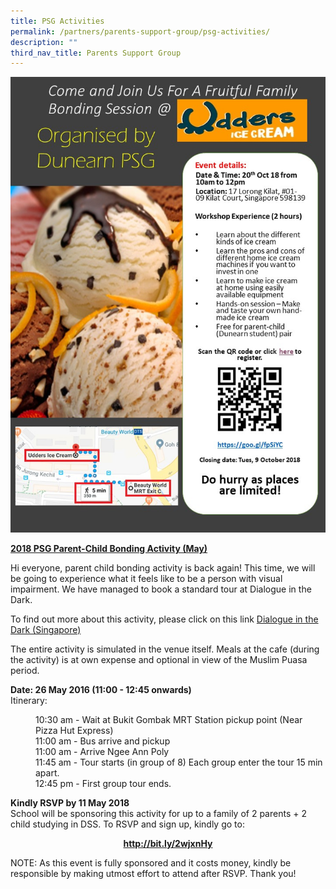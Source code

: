 ```yaml
---
title: PSG Activities
permalink: /partners/parents-support-group/psg-activities/
description: ""
third_nav_title: Parents Support Group
---
```

<a href="https://docs.google.com/forms/d/e/1FAIpQLSdYk-Eq7VJZSL2Suk8ZkiPC_3mr4eErC2cLdC004p-RChkR3A/viewform"><img src="/images/psg1.jpg"></a>
<p><u><strong>2018 PSG Parent-Child Bonding Activity (May)</strong></u></p>
<p>Hi everyone, parent child bonding activity is back again! This time, we will be going to experience what it feels like to be a person with visual impairment.&nbsp;We have managed to book a standard tour at Dialogue in the Dark.</p>
<p>To find out more about this activity, please click on this link <a href="https://www.np.edu.sg/about-np/facilities/dialogue-in-the-dark-sg" target="_blank" rel="noopener">Dialogue in the Dark (Singapore)</a></p>
<p>The entire activity is simulated in the venue itself. Meals at the cafe (during the activity) is at own expense and optional in view of the Muslim Puasa period.</p>
<p><strong>Date: 26 May 2016 (11:00 - 12:45 onwards)<br /></strong>Itinerary:</p>
<p style="padding-left: 40px;">10:30 am - Wait at Bukit Gombak MRT Station pickup point (Near Pizza Hut Express)<br />11:00 am - Bus arrive and pickup<br />11:00 am - Arrive Ngee Ann Poly<br />11:45 am - Tour starts (in group of 8) Each group enter the tour 15 min apart.<br />12:45 pm - First group tour ends.</p>
<p><strong>Kindly RSVP by 11 May 2018<br /></strong>School will be sponsoring this activity for up to a family of 2 parents + 2 child studying in DSS. To RSVP and sign up, kindly go to:</p>
<p style="text-align: center;"><a href="http://bit.ly/2wjxnHy"><strong>http://bit.ly/2wjxnHy</strong></a></p>
<p>NOTE: As this event is fully sponsored and it costs money, kindly be responsible by making utmost effort to attend after RSVP. Thank you!</p>